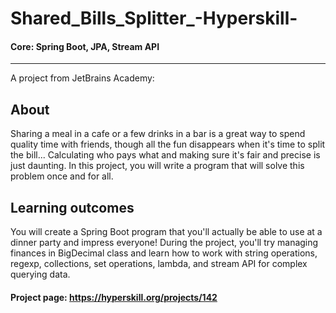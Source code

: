 # Shared_Bills_Splitter_-Hyperskill-

#### Core: Spring Boot, JPA, Stream API

---
  
A project from JetBrains Academy:

## About  
  
Sharing a meal in a cafe or a few drinks in a bar is a great way to spend quality time with friends, though all the fun disappears when it's time to split the bill... Calculating who pays what and making sure it's fair and precise is just daunting. In this project, you will write a program that will solve this problem once and for all.
  
  
## Learning outcomes  
  
You will create a Spring Boot program that you'll actually be able to use at a dinner party and impress everyone! During the project, you'll try managing finances in BigDecimal class and learn how to work with string operations, regexp, collections, set operations, lambda, and stream API for complex querying data.
  
  
#### Project page: https://hyperskill.org/projects/142
